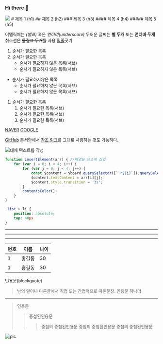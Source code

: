 ### Hi there 👋

<!--
**Seong3056/Seong3056** is a ✨ _special_ ✨ repository because its `README.md` (this file) appears on your GitHub profile.

Here are some ideas to get you started:

- 🔭 I’m currently working on ...
- 🌱 I’m currently learning ...
- 👯 I’m looking to collaborate on ...
- 🤔 I’m looking for help with ...
- 💬 Ask me about ...
- 📫 How to reach me: ...
- 😄 Pronouns: ...
- ⚡ Fun fact: ...
-->
<img src="https://img.shileds.io/badge/JavaScript-F7DF1E?style=flat-square&logo=JavaScript&logoColor=black"/>
# 제목 1 (h1)
## 제목 2 (h2)
### 제목 3 (h3)
#### 제목 4 (h4)
##### 제목 5 (h5)

이탤릭체는 *(별표)* 혹은 _언더바(underscore)_
두꺼운 글씨는 **별 두개** 또는 __언더바 두개__
취소선은 ~~물결표 두개~~를 사용
<u>밑줄</u>긋기

1. 순서가 필요한 목록
1. 순서가 필요한 목록
    - 순서가 필요하지 않은 목록(서브)
    - 순서가 필요하지 않은 목록(서브)

- 순서가 필요하지않은 목록
    - 순서가 필요하지 않은 목록(서브)
    - 순서가 필요하지 않은 목록(서브)

1. 순서가 필요한 목록
    1. 순서가 필요한 목록(서브)
    1. 순서가 필요한 목록(서브)
    1. 순서가 필요한 목록(서브)

[NAVER](https://www.naver.com)
[GOOGLE](https://www.google.com "링크설명(title) 작성")

[GitHub][1]
문서안에서 [참조 링크]를 그대로 사용하는 것도 가능하다.

[1]: https://github.com/Seong3056
[참조 링크]: https://www.naver.com

![대체 텍스트를 작성](https://news.samsungdisplay.com/wp-content/uploads/2018/08/8.jpg "그림 설명입니다.")
```javascript
function insertElement(arr) { //배열을 요소에 삽입
    for (var i = 0; i < 4; i++) {
        for (var j = 0; j < 4; j++) {
            const $content = $board.querySelector([`.r${i}`]).querySelector([`.c${j}`]).querySelector('p');
            $content.textContent = arr[i][j];
            $content.style.transition = '3s';
        }
        contentsColor();
    }
}
```
```css
.list > li {
    position: absolute;
    top: 40px
}
```
---
***
___
|번호|이름|나이|
|---|---|---|
|1|홍길동|30|
|1|홍길동|30|

인용문(blockquote)
>남의 말이나 다른글에서 직접 또는 간접적으로 따온문장.
인용문 하나더
---
>인용문
>>중첩된인용문
>>>중첩의 중첩된인용문
>>>중첩의 중첩된인용문
>>>중첩의 중첩된인용문

<img src="https://news.samsungdisplay.com/wp-content/uploads/2018/08/8.jpg" alt="pic"/>





